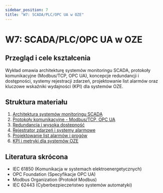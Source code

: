 ```yaml
---
sidebar_position: 7
title: "W7: SCADA/PLC/OPC UA w OZE"
---
```


# W7: SCADA/PLC/OPC UA w OZE

## Przegląd i cele kształcenia

Wykład omawia architekturę systemów monitoringu SCADA, protokoły komunikacyjne (Modbus/TCP, OPC UA), koncepcje redundancji i dostępności, systemy rejestracji zdarzeń, projektowanie list alarmów oraz kluczowe wskaźniki wydajności (KPI) dla systemów OZE.

## Struktura materiału

1. [Architektura systemów monitoringu SCADA](./01-architektura-systemow-scada.mdx)
2. [Protokoły komunikacyjne - Modbus/TCP, OPC UA](./02-protokoly-komunikacyjne-modbus-opc.mdx)
3. [Redundancja i wysoka dostępność](./03-redundancja-wysoka-dostepnosc.mdx)
4. [Rejestrator zdarzeń i systemy alarmowe](./04-rejestrator-zdarzen-systemy-alarmowe.mdx)
5. [Projektowanie list alarmów i progów](./05-projektowanie-list-alarmow-progow.mdx)
6. [KPI i metryki dla systemów OZE](./06-kpi-metryki-systemy-oze.mdx)

## Literatura skrócona

- IEC 61850 (Komunikacja w systemach elektroenergetycznych)
- OPC Foundation (Specyfikacje OPC UA)
- Modbus Organization (Protokół Modbus)
- IEC 62443 (Cyberbezpieczeństwo systemów automatyki)
